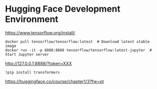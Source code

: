 # Hugging Face Development Environment

https://www.tensorflow.org/install/

    docker pull tensorflow/tensorflow:latest  # Download latest stable image
    docker run -it -p 8888:8888 tensorflow/tensorflow:latest-jupyter  # Start Jupyter server
    
http://127.0.0.1:8888/?token=XXX

    !pip install transformers

https://huggingface.co/course/chapter1/3?fw=pt
